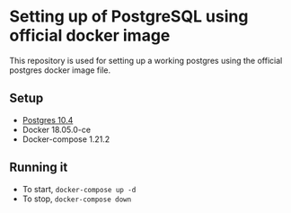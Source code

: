# Setting up of PostgreSQL using official docker image
This repository is used for setting up a working postgres using the official postgres docker image file.

## Setup
- [Postgres 10.4](https://hub.docker.com/_/postgres/ "Postgres Official Docker Image")
- Docker 18.05.0-ce 
- Docker-compose 1.21.2

## Running it
- To start, `docker-compose up -d`
- To stop, `docker-compose down `
